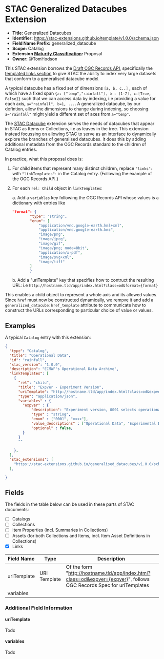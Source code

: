 # STAC Generalized Datacubes Extension

- **Title:** Generalized Datacubes
- **Identifier:** <https://stac-extensions.github.io/template/v1.0.0/schema.json>
- **Field Name Prefix:** generalized_datacube
- **Scope:** Catalog
- **Extension [Maturity Classification](https://github.com/radiantearth/stac-spec/tree/master/extensions/README.md#extension-maturity):** Proposal
- **Owner**: @TomHodson

This STAC extension borrows the [Draft OGC Records API](https://docs.ogc.org/DRAFTS/20-004.html), specifically the [templated links section](https://docs.ogc.org/DRAFTS/20-004.html#sc_templated_links_with_variables) to give STAC the ability to index very large datasets that conform to a generalised datacube model.

A typical datacube has a fixed set of dimensions `[a, b, c..]` , each of which have a fixed span `{a: ["temp","rainfall"], b : [1-7], c:[True, False]}` such that we can access data by indexing, i.e providing a value for each axis, `a="rainfall", b=1, ...`.  A generalized datacube, by our defintion, allow the dimensions to change during indexing, so choosing `a="rainfall"` might yield a different set of axes from `a="temp"`.

The [STAC Datacube][datacube_extension] extension serves the needs of datacubes that appear in STAC as Items or Collections, i.e as leaves in the tree. This extension instead focussing on allowing STAC to serve as an interface to dynamically explore the branches of generalised datacubes. It does this by adding additional metadata from the OGC Records standard to the children of Catalog entries.

In practice, what this proposal does is:

1. For child items that represent many distinct children, replace `"links":` with `"linkTemplates":` in the Catalog entry. (Following the example of the OGC Records API.)
2. For each `rel: Child` object in `linkTemplates`:

    a. Add a `variables` key following the OGC Records API whose values is a dictionary with entries like 

    ```json
    "format": {
            "type": "string",
            "enum": [
                "application/vnd.google-earth.kml+xml",
                "application/vnd.google-earth.kmz",
                "image/png",
                "image/jpeg",
                "image/gif",
                "image/png; mode=8bit",
                "application/x-pdf",
                "image/svg+xml",
                "image/tiff"
            ]
            }
    ```

    b. Add a "uriTemplate" key that specifies how to contruct the resulting URL: i.e `http://hostname.tld/app/index.html?class=od&format={format}`

This enables a child object to represent a whole axis and its allowed values. Since `href` must now be constructed dynamically, we rempve it and add a `generalized_datacube:href_template` attribute to communicate how to construct the URLs corresponding to particular choice of value or values.

[gen_datacubes]: https://github.com/ecmwf/datacube-spec
[link_objects]: https://github.com/radiantearth/stac-spec/blob/master/commons/links.md#link-object
[datacube_extension]: https://github.com/stac-extensions/datacube

## Examples
A typical `Catalog` entry with this extension:

```json
{
  "type": "Catalog",
  "title": "Operational Data",
  "id": "rainfall",
  "stac_version": "1.0.0",
  "description": "ECMWF's Operational Data Archive",
  "linkTemplates": [
    {
      "rel": "child",
      "title": "Expver - Experiment Version",
      "uriTemplate": "http://hostname.tld/app/index.html?class=od&expver={expver}",
      "type": "application/json",
      "variables" : {
        "expver" : {
            "description": "Experiment version, 0001 selects operational data.",
            "type" : "string",
            "enum" : ["0001", "xxxx"],
            "value_descriptions" : ["Operational Data", "Experimental Data"],
            "optional" : false,
        }
      }
      ""

    },
  ],
  "stac_extensions": [
    "https://stac-extensions.github.io/generalised_datacubes/v1.0.0/schema.json"
  ],

}
```


## Fields

The fields in the table below can be used in these parts of STAC documents:

- [ ] Catalogs
- [ ] Collections
- [ ] Item Properties (incl. Summaries in Collections)
- [ ] Assets (for both Collections and Items, incl. Item Asset Definitions in Collections)
- [x] Links

| Field Name           | Type                      | Description                                                                                                           |
| -------------------- | ------------------------- | --------------------------------------------------------------------------------------------------------------------- |
| uriTemplate          | URI Template              | Of the form "http://hostname.tld/app/index.html?class=od&expver={expver}", follows OGC Records Spec for uriTemplates  |
| variables            |                           |                                      |




### Additional Field Information

#### uriTemplate
Todo


#### variables
Todo
